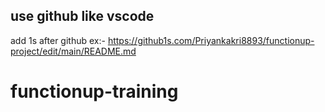 ## use github like vscode 
add 1s after github
ex:- https://github1s.com/Priyankakri8893/functionup-project/edit/main/README.md

# functionup-training
